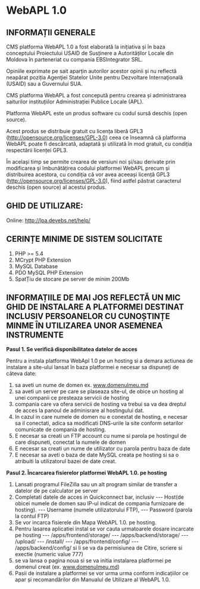 WebAPL 1.0
===============

INFORMAȚII GENERALE
-------------------

CMS platforma WebAPL 1.0 a fost elaborată la inițiativa și în baza conceptului Proiectului USAID de Susținere a Autorităților Locale din Moldova în parteneriat cu compania EBSIntegrator SRL. 

Opiniile exprimate pe sait aparțin autorilor acestor opinii și nu reflectă neapărat poziția Agenţiei Statelor Unite pentru Dezvoltare Internaţională (USAID) sau a Guvernului SUA.

CMS platforma WebAPL a fost concepută pentru crearea și administrarea saiturilor instituțiilor Administrației Publice Locale (APL). 

Platforma WebAPL este un produs software cu codul sursă deschis (open source). 

Acest produs se distribuie gratuit cu licența liberă GPL3 (http://opensource.org/licenses/GPL-3.0) ceea ce înseamnă că platforma WebAPL  poate fi descărcată, adaptată și utilizată în mod gratuit, cu condiția respectării licenței GPL3. 

În același timp se permite crearea de versiuni noi și/sau derivate prin modificarea și îmbunătățirea codului platformei WebAPL precum și distribuirea acestora, cu condiția că vor avea aceeași licență GPL3 (http://opensource.org/licenses/GPL-3.0), fiind astfel păstrat caracterul deschis (open source) al acestui produs.

GHID DE UTILIZARE:
-------------------

Online: http://lpa.devebs.net/help/


CERINȚE MINIME DE SISTEM SOLICITATE
-------------------

1. PHP >= 5.4
2. MCrypt PHP Extension
3. MySQL Database
4. PDO MySQL PHP Extension
5. SpatȚiu de stocare pe server de minim 200Mb


INFORMAȚIILE DE MAI JOS REFLECTĂ UN MIC GHID DE INSTALARE A PLATFORMEI DESTINAT INCLUSIV PERSOANELOR CU CUNOȘTINȚE MINME ÎN UTILIZAREA UNOR ASEMENEA INSTRUMENTE
--------------

**Pasul 1. Se verifică disponibilitatea datelor de acces**

Pentru a instala platforma WebApl 1.0 pe un hosting si a demara actiunea de instalare a site-ului lansat în baza platformei e necesar sa dispuneți de câteva date:
	
1. sa aveti un nume de domen ex. www.domenulmeu.md
2. sa aveti un server pe care se plaseaza site-ul, de obice un hosting al unei companii ce presteaza servicii de hosting
3. compania care va ofera servicii de hosting va trebui sa va dea dreptul de acces la panoul de adminisrare al hostingului dat.
4. In cazul in care numele de domen nu e conextat de hosting, e necesar sa il conectati, adica sa modificati DNS-urile la site conform setarilor comunicate de compania de hosting.
5. E necesar sa creati un FTP account cu nume si parola pe hostingul de care dispuneti, conectat la numele de domen
6. E necesar sa creati un nume de utilizator cu parola pentru baza de date
7. E necesar sa aveti o baza de date MySQL creata pe hosting si sa o atribuiti la utilizatorul bazei de date creat.

**Pasul 2. Încarcarea fisierelor platformei WebAPL 1.0. pe hosting**

1. Lansati programul FileZilla sau un alt program similar de transfer a datelor de pe calculator pe server
2. Completati datele de acces in Quickconnect bar, inclusiv 
--- Host(de obicei numele de domen sau IP-ul indicat de compania furnizoare de hosting). 
--- Username (numele utilizatorului FTP), 
--- Password (parola la contul FTP) 
3. Se vor incarca fisierele din Mapa WebAPL 1.0. pe hosting.
4. Pentru lasarea aplicatiei instal se vor cauta urmatoarele dosare incarcate pe hosting
--- /apps/frontend/storage/
--- /apps/backend/storage/
--- /upload/
--- /install/
--- /apps/frontend/config/
--- /apps/backend/config/
si li se va da permisiunea de Citire, scriere si exectie (numeric value 777)
5. se va lansa o pagina noua si se va initia instalarea platformei pe domenul creat (ex. www.domenulmeu.md)
6. Pasii de instalare a platformei se vor urma urma conform indicațiilor ce apar și recomandărilor din Manualul de Utilizare al WebAPL 1.0.
